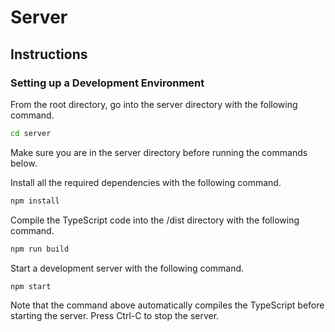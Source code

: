 # Server

## Instructions

### Setting up a Development Environment

From the root directory, go into the server directory with the following command.

```bash
cd server
```

Make sure you are in the server directory before running the commands below.

Install all the required dependencies with the following command.

```bash
npm install
```

Compile the TypeScript code into the /dist directory with the following command.

``` bash
npm run build
```

Start a development server with the following command.

```bash
npm start
```

Note that the command above automatically compiles the TypeScript before starting the server.
Press Ctrl-C to stop the server.
